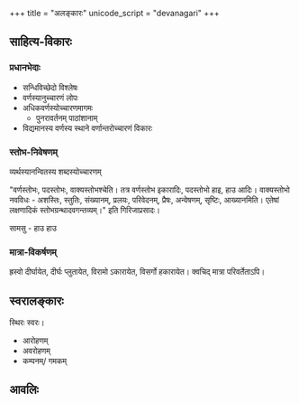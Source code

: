 +++
title = "अलङ्कारः"
unicode_script = "devanagari"
+++
## साहित्य-विकारः

### प्रधानभेदाः
- सन्धिविच्छेदो विश्लेषः
- वर्णस्यानुच्चारणं लोपः
- अधिकवर्णस्योच्चारणमागमः
  - पुनरावर्तनम् पाठांशानाम्
- विद्यमानस्य वर्णस्य स्थाने वर्णान्तरोच्चारणं विकारः

### स्तोभ-निवेषणम्

व्यर्थस्यानन्वितस्य शब्दस्योच्चारणम्

"वर्णस्तोभः, पदस्तोभः, वाक्यस्तोभश्चेति। तत्र वर्णस्तोभ इकारादिः, पदस्तोभो हाइ, हाउ आदिः। वाक्यस्तोभो नवविधः - अशस्तिः, स्तुतिः, संख्यानम्, प्रलयः, परिवेदनम्, प्रैषः, अन्वेषणम्, सृष्टिः, आख्यानमिति। एतेषां लक्षणादिकं स्तोभग्रन्थादवगन्तव्यम्।" इति गिरिजाप्रसादः।

सामसु - हाउ हाउ

### मात्रा-विकर्षणम्

ह्रस्वो दीर्घायेत, दीर्घः प्लुतायेत, विरामो ऽकारायेत, विसर्गो हकारायेत। क्वचिद् मात्रा परिवर्तेताऽपि।


## स्वरालङ्कारः
स्थिरः स्वरः।

- आरोहणम्
- अवरोहणम्
- कम्पनम्/ गमकम्

## आवलिः
<div class="spreadsheet" src="../alankAraH.toml" fullHeightWithRowsPerScreen=8> </div>  

